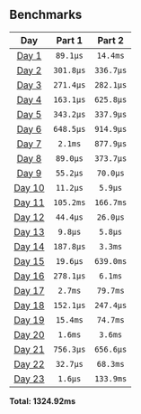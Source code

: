 <!--- benchmarking table --->
## Benchmarks

| Day | Part 1 | Part 2 |
| :---: | :---: | :---:  |
| [Day 1](./src/bin/01.rs) | `89.1µs` | `14.4ms` |
| [Day 2](./src/bin/02.rs) | `301.8µs` | `336.7µs` |
| [Day 3](./src/bin/03.rs) | `271.4µs` | `282.1µs` |
| [Day 4](./src/bin/04.rs) | `163.1µs` | `625.8µs` |
| [Day 5](./src/bin/05.rs) | `343.2µs` | `337.9µs` |
| [Day 6](./src/bin/06.rs) | `648.5µs` | `914.9µs` |
| [Day 7](./src/bin/07.rs) | `2.1ms` | `877.9µs` |
| [Day 8](./src/bin/08.rs) | `89.0µs` | `373.7µs` |
| [Day 9](./src/bin/09.rs) | `55.2µs` | `70.0µs` |
| [Day 10](./src/bin/10.rs) | `11.2µs` | `5.9µs` |
| [Day 11](./src/bin/11.rs) | `105.2ms` | `166.7ms` |
| [Day 12](./src/bin/12.rs) | `44.4µs` | `26.0µs` |
| [Day 13](./src/bin/13.rs) | `9.8µs` | `5.8µs` |
| [Day 14](./src/bin/14.rs) | `187.8µs` | `3.3ms` |
| [Day 15](./src/bin/15.rs) | `19.6µs` | `639.0ms` |
| [Day 16](./src/bin/16.rs) | `278.1µs` | `6.1ms` |
| [Day 17](./src/bin/17.rs) | `2.7ms` | `79.7ms` |
| [Day 18](./src/bin/18.rs) | `152.1µs` | `247.4µs` |
| [Day 19](./src/bin/19.rs) | `15.4ms` | `74.7ms` |
| [Day 20](./src/bin/20.rs) | `1.6ms` | `3.6ms` |
| [Day 21](./src/bin/21.rs) | `756.3µs` | `656.6µs` |
| [Day 22](./src/bin/22.rs) | `32.7µs` | `68.3ms` |
| [Day 23](./src/bin/23.rs) | `1.6µs` | `133.9ms` |

**Total: 1324.92ms**
<!--- benchmarking table --->
